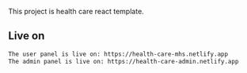 This project is health care react template.

## Live on
```bash
The user panel is live on: https://health-care-mhs.netlify.app
The admin panel is live on: https://health-care-admin.netlify.app
```
